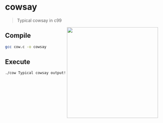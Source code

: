 # cowsay
> Typical cowsay in c99


<img align="right" height="300" src="https://github.com/lostsh/cowsay/assets/43549864/28689894-35fa-441b-bb6d-29c0e38eea77">

## Compile
```bash
gcc cow.c -o cowsay
```

## Execute
```bash
./cow Typical cowsay output!
```
